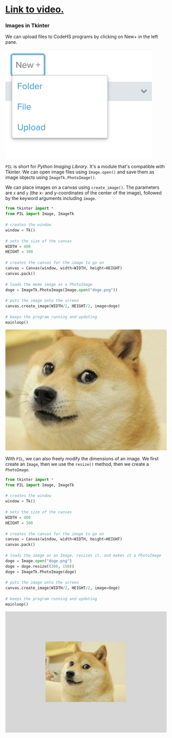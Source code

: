 # [Link to video.](https://www.youtube.com/watch?v=ynnYWEvH1KY&list=PLVD25niNi0BnsKwMvXId8jFMXxC1wUbko)

### Images in Tkinter

We can upload files to CodeHS programs by clicking on New+ in the left pane.

![](../Images/new_upload.png)

`PIL` is short for *Python Imaging Library*. It's a module that's compatible with Tkinter. We can open image files using `Image.open()` and save them as image objects using `ImageTk.PhotoImage()`.

We can place images on a canvas using `create_image()`. The parameters are `x` and `y` (the x- and y-coordinates of the center of the image), followed by the keyword arguments including `image`.

```python
from tkinter import *
from PIL import Image, ImageTk

# creates the window
window = Tk()

# sets the size of the canvas
WIDTH = 400
HEIGHT = 300

# creates the canvas for the image to go on
canvas = Canvas(window, width=WIDTH, height=HEIGHT)
canvas.pack()

# loads the meme image as a PhotoImage
doge = ImageTk.PhotoImage(Image.open("doge.png"))

# puts the image onto the screen
canvas.create_image(WIDTH/2, HEIGHT/2, image=doge)

# keeps the program running and updating
mainloop()
```

![](../Images/tk_doge_no_resize.png)

With `PIL`, we can also freely modify the dimensions of an image. We first create an `Image`, then we use the `resize()` method, then we create a `PhotoImage`.

```python
from tkinter import *
from PIL import Image, ImageTk

# creates the window
window = Tk()

# sets the size of the canvas
WIDTH = 400
HEIGHT = 300

# creates the canvas for the image to go on
canvas = Canvas(window, width=WIDTH, height=HEIGHT)
canvas.pack()

# loads the image as an Image, resizes it, and makes it a PhotoImage
doge = Image.open("doge.png")
doge = doge.resize((200, 150))
doge = ImageTk.PhotoImage(doge)

# puts the image onto the screen
canvas.create_image(WIDTH/2, HEIGHT/2, image=doge)

# keeps the program running and updating
mainloop()
```

![](../Images/tk_doge_resize.png)
